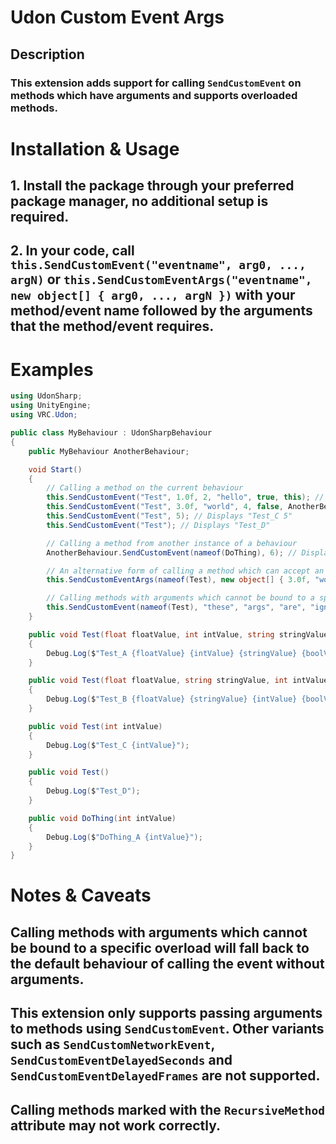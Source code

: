 # Udon Custom Event Args
## Description
### This extension adds support for calling `SendCustomEvent` on methods which have arguments and supports overloaded methods.

# Installation & Usage
## 1. Install the package through your preferred package manager, no additional setup is required.
## 2. In your code, call `this.SendCustomEvent("eventname", arg0, ..., argN)` or `this.SendCustomEventArgs("eventname", new object[] { arg0, ..., argN })` with your method/event name followed by the arguments that the method/event requires.

# Examples
```csharp
using UdonSharp;
using UnityEngine;
using VRC.Udon;

public class MyBehaviour : UdonSharpBehaviour
{
    public MyBehaviour AnotherBehaviour;

    void Start()
    {
        // Calling a method on the current behaviour
        this.SendCustomEvent("Test", 1.0f, 2, "hello", true, this); // Displays "Test_A 1.0 2 hello true ThisBehaviour"
        this.SendCustomEvent("Test", 3.0f, "world", 4, false, AnotherBehaviour); // Displays "Test_B 3.0 world 4 false AnotherBehaviour"
        this.SendCustomEvent("Test", 5); // Displays "Test_C 5"
        this.SendCustomEvent("Test"); // Displays "Test_D"

        // Calling a method from another instance of a behaviour
        AnotherBehaviour.SendCustomEvent(nameof(DoThing), 6); // Displays "DoThing_A 6"

        // An alternative form of calling a method which can accept an object array containing each method argument
        this.SendCustomEventArgs(nameof(Test), new object[] { 3.0f, "world", 4, false, AnotherBehaviour }); // Displays "Test_B 3.0 world 4 false AnotherBehaviour"

        // Calling methods with arguments which cannot be bound to a specific overload will fall back to the default behaviour of calling the event without arguments
        this.SendCustomEvent(nameof(Test), "these", "args", "are", "ignored"); // Displays "Test_D"
    }

    public void Test(float floatValue, int intValue, string stringValue, bool boolValue, UdonSharpBehaviour behaviourValue)
    {
        Debug.Log($"Test_A {floatValue} {intValue} {stringValue} {boolValue} {behaviourValue.name}");
    }

    public void Test(float floatValue, string stringValue, int intValue, bool boolValue, UdonBehaviour behaviourValue)
    {
        Debug.Log($"Test_B {floatValue} {stringValue} {intValue} {boolValue} {behaviourValue.name}");
    }

    public void Test(int intValue)
    {
        Debug.Log($"Test_C {intValue}");
    }

    public void Test()
    {
        Debug.Log($"Test_D");
    }

    public void DoThing(int intValue)
    {
        Debug.Log($"DoThing_A {intValue}");
    }
}
```

# Notes & Caveats
## Calling methods with arguments which cannot be bound to a specific overload will fall back to the default behaviour of calling the event without arguments.
## This extension only supports passing arguments to methods using `SendCustomEvent`.  Other variants such as `SendCustomNetworkEvent`, `SendCustomEventDelayedSeconds` and `SendCustomEventDelayedFrames` are not supported.
## Calling methods marked with the `RecursiveMethod` attribute may not work correctly.